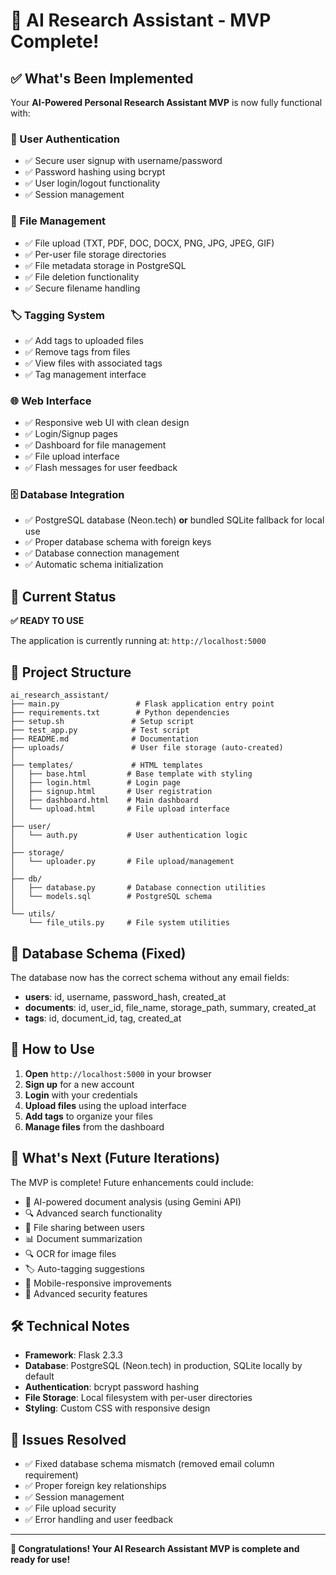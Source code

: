 # 🎉 AI Research Assistant - MVP Complete!

## ✅ What's Been Implemented

Your **AI-Powered Personal Research Assistant MVP** is now fully functional with:

### 🔐 User Authentication

- ✅ Secure user signup with username/password
- ✅ Password hashing using bcrypt
- ✅ User login/logout functionality
- ✅ Session management

### 📁 File Management

- ✅ File upload (TXT, PDF, DOC, DOCX, PNG, JPG, JPEG, GIF)
- ✅ Per-user file storage directories
- ✅ File metadata storage in PostgreSQL
- ✅ File deletion functionality
- ✅ Secure filename handling

### 🏷️ Tagging System

- ✅ Add tags to uploaded files
- ✅ Remove tags from files
- ✅ View files with associated tags
- ✅ Tag management interface

### 🌐 Web Interface

- ✅ Responsive web UI with clean design
- ✅ Login/Signup pages
- ✅ Dashboard for file management
- ✅ File upload interface
- ✅ Flash messages for user feedback

### 🗄️ Database Integration

- ✅ PostgreSQL database (Neon.tech) **or** bundled SQLite fallback for local use
- ✅ Proper database schema with foreign keys
- ✅ Database connection management
- ✅ Automatic schema initialization

## 🚀 Current Status

**✅ READY TO USE**

The application is currently running at: `http://localhost:5000`

## 📂 Project Structure

```
ai_research_assistant/
├── main.py                 # Flask application entry point
├── requirements.txt        # Python dependencies
├── setup.sh               # Setup script
├── test_app.py            # Test script
├── README.md              # Documentation
├── uploads/               # User file storage (auto-created)
│
├── templates/             # HTML templates
│   ├── base.html         # Base template with styling
│   ├── login.html        # Login page
│   ├── signup.html       # User registration
│   ├── dashboard.html    # Main dashboard
│   └── upload.html       # File upload interface
│
├── user/
│   └── auth.py           # User authentication logic
│
├── storage/
│   └── uploader.py       # File upload/management
│
├── db/
│   ├── database.py       # Database connection utilities
│   └── models.sql        # PostgreSQL schema
│
└── utils/
    └── file_utils.py     # File system utilities
```

## 🔧 Database Schema (Fixed)

The database now has the correct schema without any email fields:

- **users**: id, username, password_hash, created_at
- **documents**: id, user_id, file_name, storage_path, summary, created_at
- **tags**: id, document_id, tag, created_at

## 🎯 How to Use

1. **Open** `http://localhost:5000` in your browser
2. **Sign up** for a new account
3. **Login** with your credentials
4. **Upload files** using the upload interface
5. **Add tags** to organize your files
6. **Manage files** from the dashboard

## 🔄 What's Next (Future Iterations)

The MVP is complete! Future enhancements could include:

- 🤖 AI-powered document analysis (using Gemini API)
- 🔍 Advanced search functionality
- 👥 File sharing between users
- 📊 Document summarization
- 🔍 OCR for image files
- 🏷️ Auto-tagging suggestions
- 📱 Mobile-responsive improvements
- 🔐 Advanced security features

## 🛠️ Technical Notes

- **Framework**: Flask 2.3.3
- **Database**: PostgreSQL (Neon.tech) in production, SQLite locally by default
- **Authentication**: bcrypt password hashing
- **File Storage**: Local filesystem with per-user directories
- **Styling**: Custom CSS with responsive design

## 🐛 Issues Resolved

- ✅ Fixed database schema mismatch (removed email column requirement)
- ✅ Proper foreign key relationships
- ✅ Session management
- ✅ File upload security
- ✅ Error handling and user feedback

---

**🎊 Congratulations! Your AI Research Assistant MVP is complete and ready for use!**
